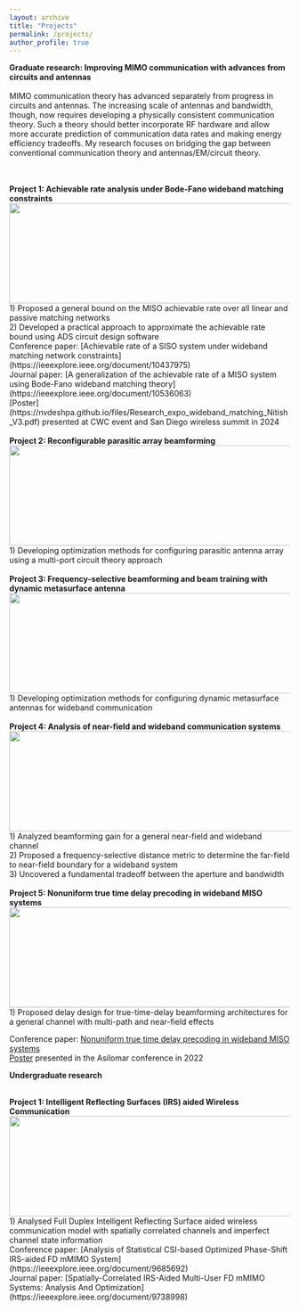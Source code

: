 ```yaml
---
layout: archive
title: "Projects"
permalink: /projects/
author_profile: true
---
```


<b> Graduate research: Improving MIMO communication with advances from circuits and antennas </b> 
<br>
<br> 
MIMO communication theory has advanced separately from progress in circuits and antennas. The increasing scale of antennas and bandwidth, though, now requires developing a physically consistent communication theory. Such a theory should better incorporate RF hardware and allow more accurate prediction of communication data rates and making energy efficiency tradeoffs. My research focuses on bridging the gap between conventional communication theory and antennas/EM/circuit theory.
<br>
<br>


<br>
<b> Project 1:  Achievable rate analysis under Bode-Fano wideband matching constraints</b> 
<br>
<img src="https://nvdeshpa.github.io/files/achievable_rate_optim_matching_con.png" width="750" height="180" style="float:top">
<br>
1) Proposed a general bound on the MISO achievable rate over all linear and passive matching networks
<br>
2) Developed a practical approach to approximate the achievable rate bound using ADS circuit design software
<br>
Conference paper: [Achievable rate of a SISO system under wideband matching network constraints](https://ieeexplore.ieee.org/document/10437975)
<br>
Journal paper: [A generalization of the achievable rate of a MISO system using Bode-Fano wideband matching theory](https://ieeexplore.ieee.org/document/10536063)
<br>
[Poster](https://nvdeshpa.github.io/files/Research_expo_wideband_matching_Nitish_V3.pdf) presented at CWC event and San Diego wireless summit in 2024
<br>



<br>
<b> Project 2: Reconfigurable parasitic array beamforming</b> 
<br>
<img src="https://nvdeshpa.github.io/files/parasitic_reconfigurable_beamforming.png" width="750" height="180" style="float:top">
<br>
1) Developing optimization methods for configuring parasitic antenna array
using a multi-port circuit theory approach
<br>



<br>
<b> Project 3: Frequency-selective beamforming and beam training with dynamic metasurface antenna</b> 
<br>
<img src="https://nvdeshpa.github.io/files/DMA_beamforming_and_beamtraining.png" width="750" height="180" style="float:top">
<br>
1) Developing optimization methods for configuring dynamic metasurface antennas for wideband communication
<br>



<br>
<b> Project 4: Analysis of near-field and wideband communication systems</b> 
<br>
<img src="https://nvdeshpa.github.io/files/NF_WB.png" width="750" height="180" style="float:top">
<br>
1) Analyzed beamforming gain for a general near-field and wideband channel
<br>
2) Proposed a frequency-selective distance metric to determine the far-field to near-field boundary for a wideband system
<br>
3) Uncovered a fundamental tradeoff between the aperture and bandwidth
<br>





<br>
<b> Project 5: Nonuniform true time delay precoding in wideband MISO systems</b> 
<br>
<img src="https://nvdeshpa.github.io/files/ttd_asilomar.png" width="750" height="180" style="float:top">
<br>
1) Proposed delay design  for true-time-delay beamforming architectures for a general channel with multi-path and near-field effects
<br>


Conference paper: [Nonuniform true time delay precoding in wideband MISO systems](https://ieeexplore.ieee.org/document/10051948)
<br>
[Poster](https://nvdeshpa.github.io/files/asilomar__poster_v1.pdf) presented in the Asilomar conference in 2022
<br>


<b> Undergraduate research </b> 

<br>
<b> Project 1:  Intelligent Reflecting Surfaces (IRS) aided Wireless Communication</b> 
<br>
<img src="https://nvdeshpa.github.io/files/irs.png" width="750" height="180" style="float:top">
<br>
1) Analysed Full Duplex Intelligent Reflecting Surface aided wireless communication model with spatially correlated channels and imperfect channel state information
<br>
Conference paper: [Analysis of Statistical CSI-based Optimized Phase-Shift IRS-aided FD mMIMO System](https://ieeexplore.ieee.org/document/9685692)
<br>
Journal paper: [Spatially-Correlated IRS-Aided Multi-User FD mMIMO Systems: Analysis And Optimization](https://ieeexplore.ieee.org/document/9738998)
<br>

